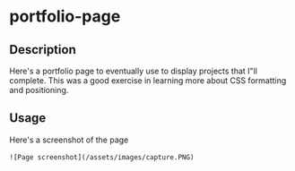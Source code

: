 # portfolio-page

## Description
Here's a portfolio page to eventually use to display projects that I"ll complete. 
This was a good exercise in learning more about CSS formatting and positioning. 

## Usage
Here's a screenshot of the page

   
    ![Page screenshot](/assets/images/capture.PNG)
    
